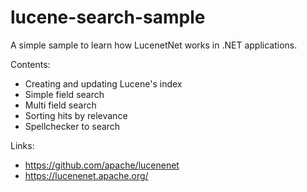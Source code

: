 # lucene-search-sample

A simple sample to learn how LucenetNet works in .NET applications.

Contents:
- Creating and updating Lucene's index
- Simple field search
- Multi field search
- Sorting hits by relevance
- Spellchecker to search

Links:
- https://github.com/apache/lucenenet 
- https://lucenenet.apache.org/ 

